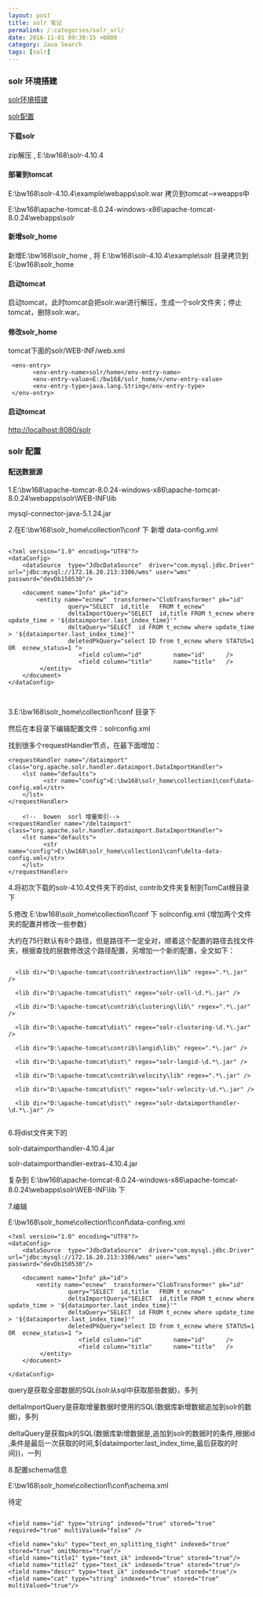```yaml
---
layout: post
title: solr 笔记
permalink: /:categories/solr_url/
date: 2016-11-01 09:30:15 +0800
category: Java Search
tags: [solr]
---
```




### solr 环境搭建

[solr环境搭建](http://www.luoshengsha.com/139.html "http://www.luoshengsha.com/139.html")

[solr配置](http://www.cnblogs.com/madyina/p/4133908.html "http://www.cnblogs.com/madyina/p/4133908.html")


#### 下载solr

zip解压 , E:\bw168\solr-4.10.4

#### 部署到tomcat

E:\bw168\solr-4.10.4\example\webapps\solr.war   拷贝到tomcat–>weapps中

E:\bw168\apache-tomcat-8.0.24-windows-x86\apache-tomcat-8.0.24\webapps\solr

#### 新增solr_home

新增E:\bw168\solr_home  ,   将 E:\bw168\solr-4.10.4\example\solr  目录拷贝到  E:\bw168\solr_home


#### 启动tomcat

启动tomcat，此时tomcat会把solr.war进行解压，生成一个solr文件夹；停止tomcat，删除solr.war。


#### 修改solr_home

tomcat下面的solr/WEB-INF/web.xml

```
 <env-entry>
       <env-entry-name>solr/home</env-entry-name>
       <env-entry-value>E:/bw168/solr_home/</env-entry-value>
       <env-entry-type>java.lang.String</env-entry-type>
 </env-entry>

```

#### 启动tomcat     

[http://localhost:8080/solr](http://localhost:8080/solr "http://localhost:8080/solr")


### solr 配置


#### 配送数据源


1.E:\bw168\apache-tomcat-8.0.24-windows-x86\apache-tomcat-8.0.24\webapps\solr\WEB-INF\lib

mysql-connector-java-5.1.24.jar


2.在E:\bw168\solr_home\collection1\conf 下 新增  data-config.xml

```

<?xml version="1.0" encoding="UTF8"?> 
<dataConfig>
    <dataSource  type="JdbcDataSource"  driver="com.mysql.jdbc.Driver" url="jdbc:mysql://172.16.20.213:3306/wms" user="wms" password="devDb150530"/>
	
    <document name="Info" pk="id">
        <entity name="ecnew"  transformer="ClobTransformer" pk="id"
                 query="SELECT  id,title   FROM t_ecnew"       
                 deltaImportQuery="SELECT  id,title FROM t_ecnew where update_time > '${dataimporter.last_index_time}'"   
                 deltaQuery="SELECT  id FROM t_ecnew where update_time > '${dataimporter.last_index_time}'"
				 deletedPkQuery="select ID from t_ecnew where STATUS=1  OR  ecnew_status=1 ">  
					<field column="id"         name="id"      /> 
                    <field column="title"      name="title"   /> 
         </entity>
    </document>
</dataConfig>



```

3.E:\bw168\solr_home\collection1\conf  目录下


然后在本目录下编辑配置文件：solrconfig.xml

找到很多个requestHandler节点，在最下面增加：

```
<requestHandler name="/dataimport" class="org.apache.solr.handler.dataimport.DataImportHandler"> 
    <lst name="defaults"> 
          <str name="config">E:\bw168\solr_home\collection1\conf\data-config.xml</str>
	</lst> 
</requestHandler>

    <!--  bowen  sorl 增量索引-->
<requestHandler name="/deltaimport" class="org.apache.solr.handler.dataimport.DataImportHandler"> 
    <lst name="defaults"> 
          <str name="config">E:\bw168\solr_home\collection1\conf\delta-data-config.xml</str>
	</lst> 
</requestHandler>

```

4.将初次下载的solr-4.10.4文件夹下的dist, contrib文件夹复制到TomCat根目录下

5.修改 E:\bw168\solr_home\collection1\conf  下 solrconfig.xml  {增加两个文件夹的配置并修改一些参数}

大约在75行默认有8个路径，但是路径不一定全对，顺着这个配置的路径去找文件夹，根据查找的层数修改这个路径配置，另增加一个新的配置，全文如下：

```

  <lib dir="D:\apache-tomcat\contrib\extraction\lib" regex=".*\.jar" />

  <lib dir="D:\apache-tomcat\dist\" regex="solr-cell-\d.*\.jar" />

  <lib dir="D:\apache-tomcat\contrib\clustering\lib\" regex=".*\.jar" />

  <lib dir="D:\apache-tomcat\dist\" regex="solr-clustering-\d.*\.jar" />

  <lib dir="D:\apache-tomcat\contrib\langid\lib\" regex=".*\.jar" />

  <lib dir="D:\apache-tomcat\dist\" regex="solr-langid-\d.*\.jar" />

  <lib dir="D:\apache-tomcat\contrib\velocity\lib" regex=".*\.jar" />

  <lib dir="D:\apache-tomcat\dist\" regex="solr-velocity-\d.*\.jar" />

  <lib dir="D:\apache-tomcat\dist\" regex="solr-dataimporthandler-\d.*\.jar" />
  
```

6.将dist文件夹下的

solr-dataimporthandler-4.10.4.jar

solr-dataimporthandler-extras-4.10.4.jar

复杂到  E:\bw168\apache-tomcat-8.0.24-windows-x86\apache-tomcat-8.0.24\webapps\solr\WEB-INF\lib 下


7.编辑

E:\bw168\solr_home\collection1\conf\data-confing.xml

```
<?xml version="1.0" encoding="UTF8"?> 
<dataConfig>
    <dataSource  type="JdbcDataSource"  driver="com.mysql.jdbc.Driver" url="jdbc:mysql://172.16.20.213:3306/wms" user="wms" password="devDb150530"/>
  
    <document name="Info" pk="id">
        <entity name="ecnew"  transformer="ClobTransformer" pk="id"
                 query="SELECT  id,title   FROM t_ecnew"       
                 deltaImportQuery="SELECT  id,title FROM t_ecnew where update_time > '${dataimporter.last_index_time}'"   
                 deltaQuery="SELECT  id FROM t_ecnew where update_time > '${dataimporter.last_index_time}'"
                 deletedPkQuery="select ID from t_ecnew where STATUS=1  OR  ecnew_status=1 ">  
                    <field column="id"         name="id"      /> 
                    <field column="title"      name="title"   /> 
         </entity>
    </document>

</dataConfig>

```

query是获取全部数据的SQL(solr从sql中获取那些数据)，多列

deltaImportQuery是获取增量数据时使用的SQL(数据库新增数据追加到solr的数据)，多列

deltaQuery是获取pk的SQL(数据库新增数据是,追加到solr的数据时的条件,根据id ,条件是最后一次获取的时间,${dataimporter.last_index_time,最后获取的时间})，一列


8.配置schema信息

E:\bw168\solr_home\collection1\conf\schema.xml

待定

```

<field name="id" type="string" indexed="true" stored="true" required="true" multiValued="false" />
      
<field name="sku" type="text_en_splitting_tight" indexed="true" stored="true" omitNorms="true"/>
<field name="title1" type="text_ik" indexed="true" stored="true"/>
<field name="title2" type="text_ik" indexed="true" stored="true"/>
<field name="descr" type="text_ik" indexed="true" stored="true"/>
<field name="cat" type="string" indexed="true" stored="true" multiValued="true"/>

```

